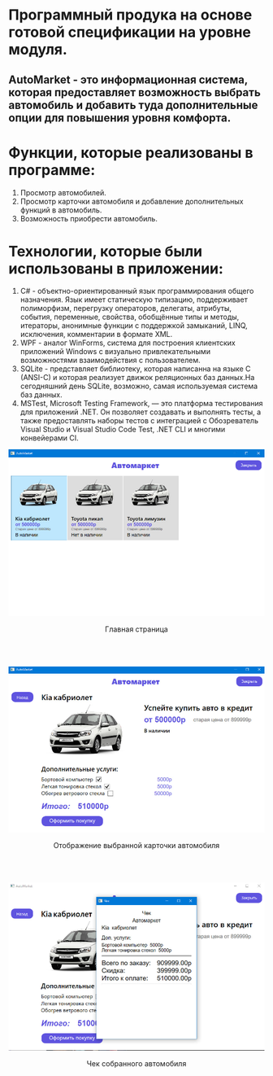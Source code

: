 # Программный продука на основе готовой спецификации на уровне модуля.
## AutoMarket - это информационная система, которая предоставляет возможность выбрать автомобиль и добавить туда дополнительные опции для повышения уровня комфорта.

# Функции, которые реализованы в программе:
1. Просмотр автомобилей.
2. Просмотр карточки автомобиля и добавление дополнительных функций в автомобиль.
3. Возможность приобрести автомобиль.

# Технологии, которые были использованы в приложении:
1. C# - объектно-ориентированный язык программирования общего назначения. Язык имеет статическую типизацию, поддерживает полиморфизм, перегрузку операторов, делегаты, атрибуты, события, переменные, свойства, обобщённые типы и методы, итераторы, анонимные функции с поддержкой замыканий, LINQ, исключения, комментарии в формате XML.
2. WPF - аналог WinForms, система для построения клиентских приложений Windows с визуально привлекательными возможностями взаимодействия с пользователем.
3. SQLite - представляет библиотеку, которая написанна на языке C (ANSI-C) и которая реализует движок реляционных баз данных.На сегодняшний день SQLite, возможно, самая используемая система баз данных.
4. MSTest, Microsoft Testing Framework, — это платформа тестирования для приложений .NET. Он позволяет создавать и выполнять тесты, а также предоставлять наборы тестов с интеграцией с Обозреватель Visual Studio и Visual Studio Code Test, .NET CLI и многими конвейерами CI.

![Главная страница](https://github.com/axxcel/AutoMarket/blob/main/car/screens/main.jpg?raw=true)
<div align="center">Главная страница</div>
</br> </br> </br>

![Отображение выбранной карточки автомобиля](https://github.com/axxcel/AutoMarket/blob/main/car/screens/BuildCar.jpg?raw=true)
<div align="center">Отображение выбранной карточки автомобиля</div>
</br> </br> </br>

![Чек собранного автомобиля](https://github.com/axxcel/AutoMarket/blob/main/car/screens/BuyCar.jpg?raw=true)
<div align="center">Чек собранного автомобиля</div>

